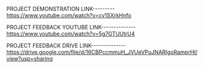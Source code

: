  PROJECT DEMONSTRATION LINK---------https://www.youtube.com/watch?v=cy1SXrkHnfo

 PROJECT FEEDBACK YOUTUBE LINK--------------https://www.youtube.com/watch?v=5g7GTUUtrU4

 PROJECT FEEDBACK DRIVE LINK--------------https://drive.google.com/file/d/16CBPccmmuH_JVUeVPuJNARIgoRamprHl/view?usp=sharing
